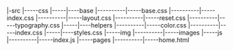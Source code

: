 |-src
|-----css
|-----|----base
|----------|-----base.css
|----------|-----index.css
|----------|-----layout.css
|----------|-----reset.css
|----------|-----typography.css
|-----|----helpers
|----------|-----color.css
|----------|-----index.css
|-----|----styles.css
|-----img
|----------|-----images
|-----js
|----------|-----index.js
|-----pages
|----------|-----home.html